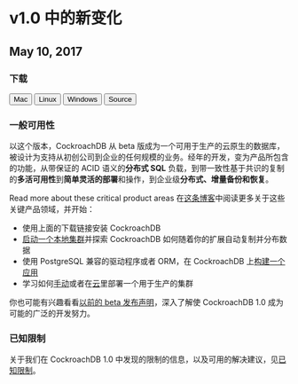# v1.0 中的新变化

## May 10, 2017

### 下载

<div id="os-tabs" class="clearfix">
    <a href="https://binaries.cockroachdb.com/cockroach-v1.0.darwin-10.9-amd64.tgz"><button id="mac" data-eventcategory="mac-binary-release-notes">Mac</button></a>
    <a href="https://binaries.cockroachdb.com/cockroach-v1.0.linux-amd64.tgz"><button id="linux" data-eventcategory="linux-binary-release-notes">Linux</button></a>
    <a href="https://binaries.cockroachdb.com/cockroach-v1.0.windows-6.2-amd64.zip"><button id="windows" data-eventcategory="windows-binary-release-notes">Windows</button></a>
    <a href="https://binaries.cockroachdb.com/cockroach-v1.0.src.tgz"><button id="source" data-eventcategory="source-release-notes">Source</button></a>
</div>

### 一般可用性

以这个版本，CockroachDB 从 beta 版成为一个可用于生产的云原生的数据库，被设计为支持从初创公司到企业的任何规模的业务。经年的开发，变为产品所包含的功能，从带保证的 ACID 语义的**分布式 SQL** 负载，到带一致性基于共识的复制的**多活可用性**到**简单灵活的部署**和操作，到企业级**分布式、增量备份和恢复**。

Read more about these critical product areas 在[这条博客](https://www.cockroachlabs.com/blog/cockroachdb-1-0-release/)中阅读更多关于这些关键产品领域，并开始：

- 使用上面的下载链接安装 CockroachDB
- [启动一个本地集群](../v1.0_cn/demo-data-replication.md)并探索 CockroachDB 如何随着你的扩展自动复制并分布数据
- 使用 PostgreSQL 兼容的驱动程序或者 ORM，在 CockroachDB 上[构建一个应用](../v1.0/build-an-app-with-cockroachdb.md)
- 学习如何[手动](../v1.0_cn/manual-deployment.md)或者在[云](../v1.0_cn/cloud-deployment.md)里部署一个用于生产的集群 

你也可能有兴趣看看[以前的 beta 发布声明](../releases.md)，深入了解使 CockroachDB 1.0 成为可能的广泛的开发努力。

### 已知限制

关于我们在 CockroachDB 1.0  中发现的限制的信息，以及可用的解决建议，见[已知限制](../v1.0_cn/known-limitations.md)。
